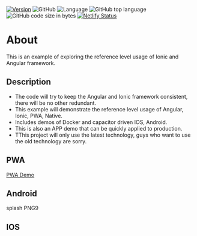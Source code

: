 [![Version](https://img.shields.io/github/package-json/v/sunzhongshan1988/ionic-reference-app)](http://ionic-reference-app.mozhengxi.me/)
![GitHub](https://img.shields.io/github/license/sunzhongshan1988/ionic-reference-app)
![Language](https://img.shields.io/github/languages/count/sunzhongshan1988/ionic-reference-app)
![GitHub top language](https://img.shields.io/github/languages/top/sunzhongshan1988/ionic-reference-app)
![GitHub code size in bytes](https://img.shields.io/github/languages/code-size/sunzhongshan1988/ionic-reference-app)
[![Netlify Status](https://api.netlify.com/api/v1/badges/3c2ebc0f-6bd1-43a5-ac80-3a912e22e5da/deploy-status)](https://app.netlify.com/sites/ionic-reference-app/deploys)

# About

This is an example of exploring the reference level usage of Ionic and Angular framework.

## Description

- The code will try to keep the Angular and Ionic framework consistent, there will be no other redundant.
- This example will demonstrate the reference level usage of Angular, Ionic, PWA, Native.
- Includes demos of Docker and capacitor driven IOS, Android.
- This is also an APP demo that can be quickly applied to production.
- TThis project will only use the latest technology, guys who want to use the old technology are sorry.
## PWA 
[PWA Demo]

## Android
splash PNG9
## IOS

[PWA Demo]: https://ionic-reference-app.mozhengxi.me
